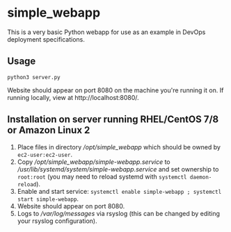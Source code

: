 # simple_webapp

This is a very basic Python webapp for use as an example in DevOps deployment specifications.

## Usage

`python3 server.py`

Website should appear on port 8080 on the machine you're running it on. If running locally, view at http://localhost:8080/.

## Installation on server running RHEL/CentOS 7/8 or Amazon Linux 2

1. Place files in directory _/opt/simple\_webapp_ which should be owned by `ec2-user:ec2-user`.
1. Copy _/opt/simple\_webapp/simple-webapp.service_ to _/usr/lib/systemd/system/simple-webapp.service_ and set ownership to `root:root` (you may need to reload systemd with `systemctl daemon-reload`).
1. Enable and start service: `systemctl enable simple-webapp ; systemctl start simple-webapp`.
1. Website should appear on port 8080.
1. Logs to _/var/log/messages_ via rsyslog (this can be changed by editing your rsyslog configuration).
